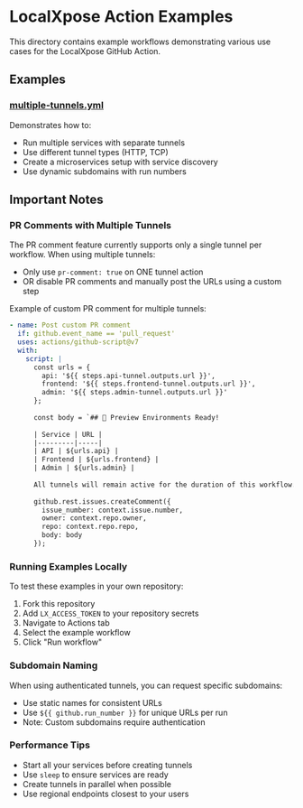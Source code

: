 # LocalXpose Action Examples

This directory contains example workflows demonstrating various use cases for the LocalXpose GitHub Action.

## Examples

### [multiple-tunnels.yml](./multiple-tunnels.yml)

Demonstrates how to:
- Run multiple services with separate tunnels
- Use different tunnel types (HTTP, TCP)
- Create a microservices setup with service discovery
- Use dynamic subdomains with run numbers

## Important Notes

### PR Comments with Multiple Tunnels

The PR comment feature currently supports only a single tunnel per workflow. When using multiple tunnels:

- Only use `pr-comment: true` on ONE tunnel action
- OR disable PR comments and manually post the URLs using a custom step

Example of custom PR comment for multiple tunnels:

```yaml
- name: Post custom PR comment
  if: github.event_name == 'pull_request'
  uses: actions/github-script@v7
  with:
    script: |
      const urls = {
        api: '${{ steps.api-tunnel.outputs.url }}',
        frontend: '${{ steps.frontend-tunnel.outputs.url }}',
        admin: '${{ steps.admin-tunnel.outputs.url }}'
      };
      
      const body = `## 🚀 Preview Environments Ready!
      
      | Service | URL |
      |---------|-----|
      | API | ${urls.api} |
      | Frontend | ${urls.frontend} |
      | Admin | ${urls.admin} |
      
      All tunnels will remain active for the duration of this workflow.`;
      
      github.rest.issues.createComment({
        issue_number: context.issue.number,
        owner: context.repo.owner,
        repo: context.repo.repo,
        body: body
      });
```

### Running Examples Locally

To test these examples in your own repository:

1. Fork this repository
2. Add `LX_ACCESS_TOKEN` to your repository secrets
3. Navigate to Actions tab
4. Select the example workflow
5. Click "Run workflow"

### Subdomain Naming

When using authenticated tunnels, you can request specific subdomains:
- Use static names for consistent URLs
- Use `${{ github.run_number }}` for unique URLs per run
- Note: Custom subdomains require authentication

### Performance Tips

- Start all your services before creating tunnels
- Use `sleep` to ensure services are ready
- Create tunnels in parallel when possible
- Use regional endpoints closest to your users